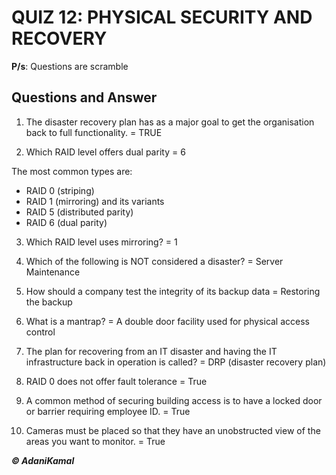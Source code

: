 # QUIZ 12: PHYSICAL SECURITY AND RECOVERY

**P/s**: Questions are scramble

## Questions and Answer

1.	The disaster recovery plan has as a major goal to get the organisation back to full functionality. = TRUE

2.	Which RAID level offers dual parity = 6

The most common types are:

* RAID 0 (striping)
* RAID 1 (mirroring) and its variants
* RAID 5 (distributed parity)
* RAID 6 (dual parity)

3.	Which RAID level uses mirroring? = 1

4.	Which of the following is NOT considered a disaster? = Server Maintenance

5.	How should a company test the integrity of its backup data = Restoring the backup

6.	What is a mantrap? = A double door facility used for physical access control

7.	The plan for recovering from an IT disaster and having the IT infrastructure back in operation is called? = DRP (disaster recovery plan)

8.	RAID 0 does not offer fault tolerance = True

9.	A common method of securing building access is to have a locked door or barrier requiring employee ID. = True

10.	Cameras must be placed so that they have an unobstructed view of the areas you want to monitor. = True


**_© AdaniKamal_**
